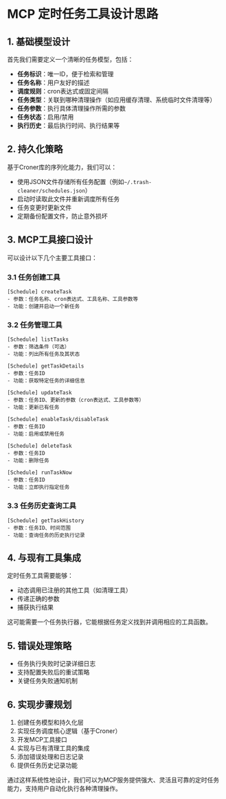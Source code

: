 
# MCP 定时任务工具设计思路

## 1. 基础模型设计

首先我们需要定义一个清晰的任务模型，包括：

- **任务标识**：唯一ID，便于检索和管理
- **任务名称**：用户友好的描述 
- **调度规则**：cron表达式或固定间隔
- **任务类型**：关联到哪种清理操作（如应用缓存清理、系统临时文件清理等）
- **任务参数**：执行具体清理操作所需的参数
- **任务状态**：启用/禁用
- **执行历史**：最后执行时间、执行结果等

## 2. 持久化策略

基于Croner库的序列化能力，我们可以：

- 使用JSON文件存储所有任务配置（例如`~/.trash-cleaner/schedules.json`）
- 启动时读取此文件并重新调度所有任务
- 任务变更时更新文件
- 定期备份配置文件，防止意外损坏

## 3. MCP工具接口设计

可以设计以下几个主要工具接口：

### 3.1 任务创建工具
```
[Schedule] createTask
- 参数：任务名称、cron表达式、工具名称、工具参数等
- 功能：创建并启动一个新任务
```

### 3.2 任务管理工具
```
[Schedule] listTasks 
- 参数：筛选条件（可选）
- 功能：列出所有任务及其状态

[Schedule] getTaskDetails
- 参数：任务ID
- 功能：获取特定任务的详细信息

[Schedule] updateTask
- 参数：任务ID、更新的参数（cron表达式、工具参数等）
- 功能：更新已有任务

[Schedule] enableTask/disableTask
- 参数：任务ID
- 功能：启用或禁用任务

[Schedule] deleteTask
- 参数：任务ID
- 功能：删除任务

[Schedule] runTaskNow
- 参数：任务ID
- 功能：立即执行指定任务
```

### 3.3 任务历史查询工具
```
[Schedule] getTaskHistory
- 参数：任务ID、时间范围
- 功能：查询任务的历史执行记录
```

## 4. 与现有工具集成

定时任务工具需要能够：

- 动态调用已注册的其他工具（如清理工具）
- 传递正确的参数
- 捕获执行结果

这可能需要一个任务执行器，它能根据任务定义找到并调用相应的工具函数。

## 5. 错误处理策略

- 任务执行失败时记录详细日志
- 支持配置失败后的重试策略
- 关键任务失败通知机制

## 6. 实现步骤规划

1. 创建任务模型和持久化层
2. 实现任务调度核心逻辑（基于Croner）
3. 开发MCP工具接口
4. 实现与已有清理工具的集成
5. 添加错误处理和日志记录
6. 提供任务历史记录功能

通过这样系统性地设计，我们可以为MCP服务提供强大、灵活且可靠的定时任务能力，支持用户自动化执行各种清理操作。
